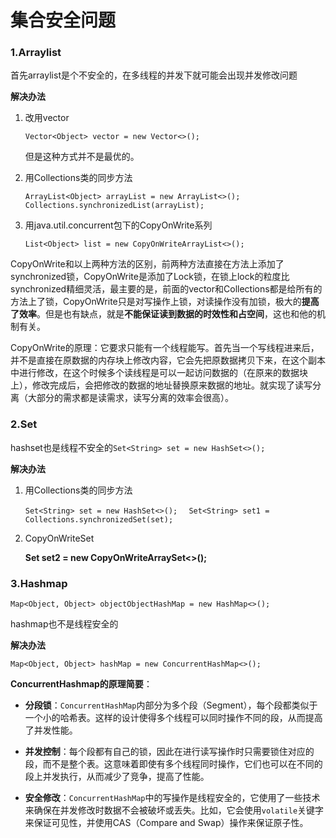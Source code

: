 # 集合安全问题

### 1.Arraylist

首先arraylist是个不安全的，在多线程的并发下就可能会出现并发修改问题

**解决办法**

1. 改用vector 
   
   `Vector<Object> vector = new Vector<>();`
   
   但是这种方式并不是最优的。

2. 用Collections类的同步方法
   
   `ArrayList<Object> arrayList = new ArrayList<>();  
   Collections.synchronizedList(arrayList);`

3. 用java.util.concurrent包下的CopyOnWrite系列
   
   `List<Object> list = new CopyOnWriteArrayList<>();`

CopyOnWrite和以上两种方法的区别，前两种方法直接在方法上添加了synchronized锁，CopyOnWrite是添加了Lock锁，在锁上lock的粒度比synchronized精细灵活，最主要的是，前面的vector和Collections都是给所有的方法上了锁，CopyOnWrite只是对写操作上锁，对读操作没有加锁，极大的**提高了效率**。但是也有缺点，就是**不能保证读到数据的时效性和占空间**，这也和他的机制有关。

CopyOnWrite的原理：它要求只能有一个线程能写。首先当一个写线程进来后，并不是直接在原数据的内存块上修改内容，它会先把原数据拷贝下来，在这个副本中进行修改，在这个时候多个读线程是可以一起访问数据的（在原来的数据块上），修改完成后，会把修改的数据的地址替换原来数据的地址。就实现了读写分离（大部分的需求都是读需求，读写分离的效率会很高）。

### 2.Set

hashset也是线程不安全的`Set<String> set = new HashSet<>();`

**解决办法**

1. 用Collections类的同步方法
   
   `Set<String> set = new HashSet<>();  `
   `Set<String> set1 = Collections.synchronizedSet(set);`

2. CopyOnWriteSet
   
   **Set<String> set2 = new CopyOnWriteArraySet<>();**

### 3.Hashmap

`Map<Object, Object> objectObjectHashMap = new HashMap<>();`

hashmap也不是线程安全的

**解决办法**

`Map<Object, Object> hashMap = new ConcurrentHashMap<>();`

**ConcurrentHashmap的原理简要**：

- **分段锁**：`ConcurrentHashMap`内部分为多个段（Segment），每个段都类似于一个小的哈希表。这样的设计使得多个线程可以同时操作不同的段，从而提高了并发性能。

- **并发控制**：每个段都有自己的锁，因此在进行读写操作时只需要锁住对应的段，而不是整个表。这意味着即使有多个线程同时操作，它们也可以在不同的段上并发执行，从而减少了竞争，提高了性能。

- **安全修改**：`ConcurrentHashMap`中的写操作是线程安全的，它使用了一些技术来确保在并发修改时数据不会被破坏或丢失。比如，它会使用`volatile`关键字来保证可见性，并使用CAS（Compare and Swap）操作来保证原子性。


